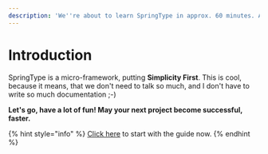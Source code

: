 ```yaml
---
description: 'We''re about to learn SpringType in approx. 60 minutes. Are you ready? :-)'
---
```


# Introduction

SpringType is a micro-framework, putting **Simplicity First**. This is cool, because it means, that we don't need to talk so much, and I don't have to write so much documentation ;-\)   
  
**Let's go, have a lot of fun! May your next project become successful, faster.**

{% hint style="info" %}
[Click here](a.-about-typescript.md) to start with the guide now. 
{% endhint %}

